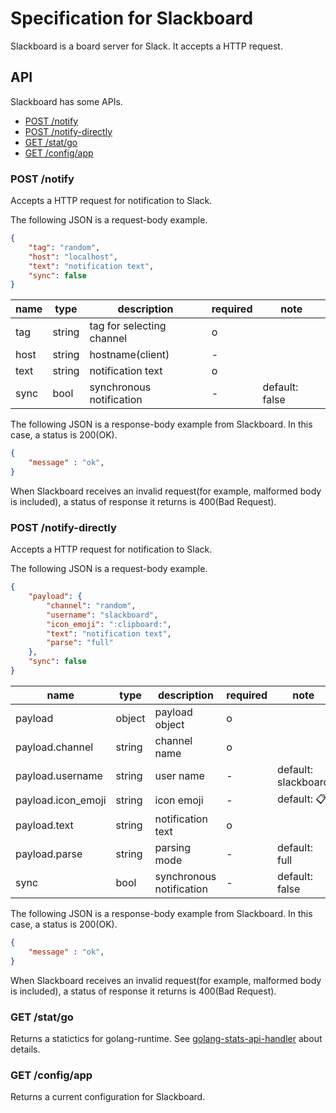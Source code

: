 # Specification for Slackboard

Slackboard is a board server for Slack. It accepts a HTTP request.

## API

Slackboard has some APIs.

 * [POST /notify](#post-notify)
 * [POST /notify-directly](#post-notify-directly)
 * [GET /stat/go](#get-statgo)
 * [GET /config/app](#get-configapp)

### POST /notify

Accepts a HTTP request for notification to Slack.

The following JSON is a request-body example.

```json
{
    "tag": "random",
    "host": "localhost",
    "text": "notification text",
    "sync": false
}
```

|name|type  |description               |required|note          |
|----|------|--------------------------|--------|--------------|
|tag |string|tag for selecting channel |o       |              |
|host|string|hostname(client)          |-       |              |
|text|string|notification text         |o       |              |
|sync|bool  |synchronous notification  |-       |default: false|


The following JSON is a response-body example from Slackboard. In this case, a status is 200(OK).

```json
{
    "message" : "ok",
}
```

When Slackboard receives an invalid request(for example, malformed body is included), a status of response it returns is 400(Bad Request).

### POST /notify-directly

Accepts a HTTP request for notification to Slack.

The following JSON is a request-body example.

```json
{
    "payload": {
        "channel": "random",
        "username": "slackboard",
        "icon_emoji": ":clipboard:",
        "text": "notification text",
        "parse": "full"
    },
    "sync": false
}
```

|name               |type  |description             |required|note                |
|-------------------|------|------------------------|--------|--------------------|
|payload            |object|payload object          |o       |                    |
|payload.channel    |string|channel name            |o       |                    |
|payload.username   |string|user name               |-       |default: slackboard |
|payload.icon_emoji |string|icon emoji              |-       |default: :clipboard:|
|payload.text       |string|notification text       |o       |                    |
|payload.parse      |string|parsing mode            |-       |default: full       |
|sync               |bool  |synchronous notification|-       |default: false      |

The following JSON is a response-body example from Slackboard. In this case, a status is 200(OK).

```json
{
    "message" : "ok",
}
```

When Slackboard receives an invalid request(for example, malformed body is included), a status of response it returns is 400(Bad Request).

### GET /stat/go

Returns a statictics for golang-runtime. See [golang-stats-api-handler](https://github.com/fukata/golang-stats-api-handler) about details.

### GET /config/app

Returns a current configuration for Slackboard.
